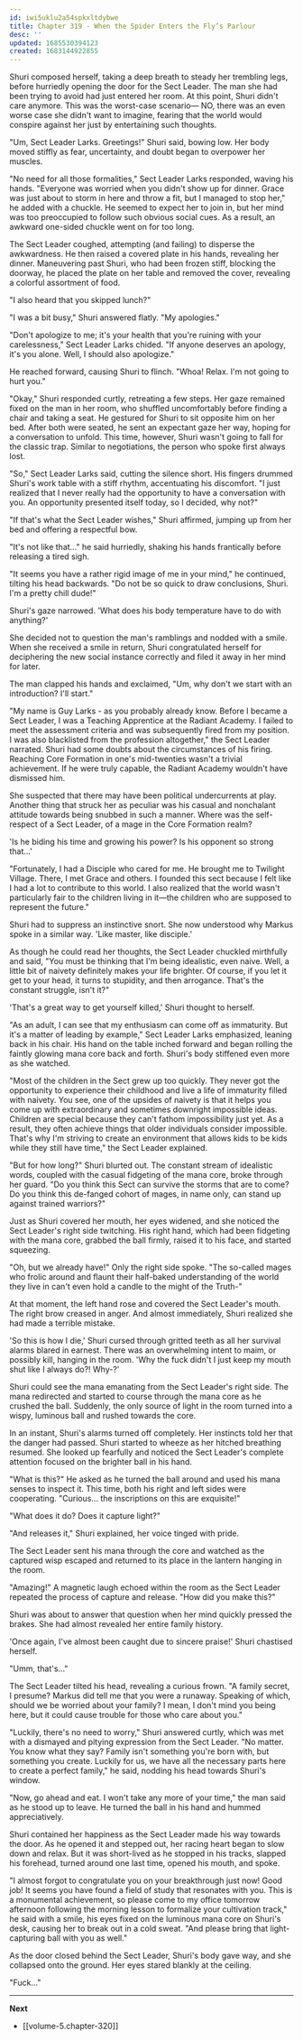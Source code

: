 ```yaml
---
id: iwi5uklu2a54spkxltdybwe
title: Chapter 319 - When the Spider Enters the Fly’s Parlour
desc: ''
updated: 1685530394123
created: 1683144922855
---
```


Shuri composed herself, taking a deep breath to steady her trembling legs, before hurriedly opening the door for the Sect Leader. The man she had been trying to avoid had just entered her room. At this point, Shuri didn't care anymore. This was the worst-case scenario— NO, there was an even worse case she didn't want to imagine, fearing that the world would conspire against her just by entertaining such thoughts.

"Um, Sect Leader Larks. Greetings!" Shuri said, bowing low. Her body moved stiffly as fear, uncertainty, and doubt began to overpower her muscles.

"No need for all those formalities," Sect Leader Larks responded, waving his hands. "Everyone was worried when you didn't show up for dinner. Grace was just about to storm in here and throw a fit, but I managed to stop her," he added with a chuckle. He seemed to expect her to join in, but her mind was too preoccupied to follow such obvious social cues. As a result, an awkward one-sided chuckle went on for too long.

The Sect Leader coughed, attempting (and failing) to disperse the awkwardness. He then raised a covered plate in his hands, revealing her dinner. Maneuvering past Shuri, who had been frozen stiff, blocking the doorway, he placed the plate on her table and removed the cover, revealing a colorful assortment of food.

"I also heard that you skipped lunch?"

"I was a bit busy," Shuri answered flatly. "My apologies."

"Don't apologize to me; it's your health that you're ruining with your carelessness," Sect Leader Larks chided. "If anyone deserves an apology, it's you alone. Well, I should also apologize."

He reached forward, causing Shuri to flinch. "Whoa! Relax. I'm not going to hurt you."

"Okay," Shuri responded curtly, retreating a few steps. Her gaze remained fixed on the man in her room, who shuffled uncomfortably before finding a chair and taking a seat. He gestured for Shuri to sit opposite him on her bed. After both were seated, he sent an expectant gaze her way, hoping for a conversation to unfold. This time, however, Shuri wasn't going to fall for the classic trap. Similar to negotiations, the person who spoke first always lost.

"So," Sect Leader Larks said, cutting the silence short. His fingers drummed Shuri's work table with a stiff rhythm, accentuating his discomfort. "I just realized that I never really had the opportunity to have a conversation with you. An opportunity presented itself today, so I decided, why not?"

"If that's what the Sect Leader wishes," Shuri affirmed, jumping up from her bed and offering a respectful bow.

"It's not like that..." he said hurriedly, shaking his hands frantically before releasing a tired sigh.

"It seems you have a rather rigid image of me in your mind," he continued, tilting his head backwards. "Do not be so quick to draw conclusions, Shuri. I'm a pretty chill dude!"

Shuri's gaze narrowed. 'What does his body temperature have to do with anything?'

She decided not to question the man's ramblings and nodded with a smile. When she received a smile in return, Shuri congratulated herself for deciphering the new social instance correctly and filed it away in her mind for later.

The man clapped his hands and exclaimed, "Um, why don't we start with an introduction? I'll start."

"My name is Guy Larks - as you probably already know. Before I became a Sect Leader, I was a Teaching Apprentice at the Radiant Academy. I failed to meet the assessment criteria and was subsequently fired from my position. I was also blacklisted from the profession altogether," the Sect Leader narrated. Shuri had some doubts about the circumstances of his firing. Reaching Core Formation in one's mid-twenties wasn't a trivial achievement. If he were truly capable, the Radiant Academy wouldn't have dismissed him.

She suspected that there may have been political undercurrents at play. Another thing that struck her as peculiar was his casual and nonchalant attitude towards being snubbed in such a manner. Where was the self-respect of a Sect Leader, of a mage in the Core Formation realm?

'Is he biding his time and growing his power? Is his opponent so strong that...'

"Fortunately, I had a Disciple who cared for me. He brought me to Twilight Village. There, I met Grace and others. I founded this sect because I felt like I had a lot to contribute to this world. I also realized that the world wasn't particularly fair to the children living in it—the children who are supposed to represent the future."

Shuri had to suppress an instinctive snort. She now understood why Markus spoke in a similar way. 'Like master, like disciple.'

As though he could read her thoughts, the Sect Leader chuckled mirthfully and said, "You must be thinking that I'm being idealistic, even naive. Well, a little bit of naivety definitely makes your life brighter. Of course, if you let it get to your head, it turns to stupidity, and then arrogance. That's the constant struggle, isn't it?"

'That's a great way to get yourself killed,' Shuri thought to herself.

"As an adult, I can see that my enthusiasm can come off as immaturity. But it's a matter of leading by example," Sect Leader Larks emphasized, leaning back in his chair. His hand on the table inched forward and began rolling the faintly glowing mana core back and forth. Shuri's body stiffened even more as she watched.

"Most of the children in the Sect grew up too quickly. They never got the opportunity to experience their childhood and live a life of immaturity filled with naivety. You see, one of the upsides of naivety is that it helps you come up with extraordinary and sometimes downright impossible ideas. Children are special because they can't fathom impossibility just yet. As a result, they often achieve things that older individuals consider impossible. That's why I'm striving to create an environment that allows kids to be kids while they still have time," the Sect Leader explained.

"But for how long?" Shuri blurted out. The constant stream of idealistic words, coupled with the casual fidgeting of the mana core, broke through her guard. "Do you think this Sect can survive the storms that are to come? Do you think this de-fanged cohort of mages, in name only, can stand up against trained warriors?"

Just as Shuri covered her mouth, her eyes widened, and she noticed the Sect Leader's right side twitching. His right hand, which had been fidgeting with the mana core, grabbed the ball firmly, raised it to his face, and started squeezing.

"Oh, but we already have!" Only the right side spoke. "The so-called mages who frolic around and flaunt their half-baked understanding of the world they live in can't even hold a candle to the might of the Truth-"

At that moment, the left hand rose and covered the Sect Leader's mouth. The right brow creased in anger. And almost immediately, Shuri realized she had made a terrible mistake.

'So this is how I die,' Shuri cursed through gritted teeth as all her survival alarms blared in earnest. There was an overwhelming intent to maim, or possibly kill, hanging in the room. 'Why the fuck didn't I just keep my mouth shut like I always do?! Why-?'

Shuri could see the mana emanating from the Sect Leader's right side. The mana redirected and started to course through the mana core as he crushed the ball. Suddenly, the only source of light in the room turned into a wispy, luminous ball and rushed towards the core.

In an instant, Shuri's alarms turned off completely. Her instincts told her that the danger had passed. Shuri started to wheeze as her hitched breathing resumed. She looked up fearfully and noticed the Sect Leader's complete attention focused on the brighter ball in his hand.

"What is this?" He asked as he turned the ball around and used his mana senses to inspect it. This time, both his right and left sides were cooperating. "Curious... the inscriptions on this are exquisite!"

"What does it do? Does it capture light?"

"And releases it," Shuri explained, her voice tinged with pride.

The Sect Leader sent his mana through the core and watched as the captured wisp escaped and returned to its place in the lantern hanging in the room.

"Amazing!" A magnetic laugh echoed within the room as the Sect Leader repeated the process of capture and release. "How did you make this?"

Shuri was about to answer that question when her mind quickly pressed the brakes. She had almost revealed her entire family history.

'Once again, I've almost been caught due to sincere praise!' Shuri chastised herself.

"Umm, that's..."

The Sect Leader tilted his head, revealing a curious frown. "A family secret, I presume? Markus did tell me that you were a runaway. Speaking of which, should we be worried about your family? I mean, I don't mind you being here, but it could cause trouble for those who care about you."

"Luckily, there's no need to worry," Shuri answered curtly, which was met with a dismayed and pitying expression from the Sect Leader. "No matter. You know what they say? Family isn't something you're born with, but something you create. Luckily for us, we have all the necessary parts here to create a perfect family," he said, nodding his head towards Shuri's window.

"Now, go ahead and eat. I won't take any more of your time," the man said as he stood up to leave. He turned the ball in his hand and hummed appreciatively.

Shuri contained her happiness as the Sect Leader made his way towards the door. As he opened it and stepped out, her racing heart began to slow down and relax. But it was short-lived as he stopped in his tracks, slapped his forehead, turned around one last time, opened his mouth, and spoke.

"I almost forgot to congratulate you on your breakthrough just now! Good job! It seems you have found a field of study that resonates with you. This is a monumental achievement, so please come to my office tomorrow afternoon following the morning lesson to formalize your cultivation track," he said with a smile, his eyes fixed on the luminous mana core on Shuri's desk, causing her to break out in a cold sweat. "And please bring that light-capturing ball with you as well."

As the door closed behind the Sect Leader, Shuri's body gave way, and she collapsed onto the ground. Her eyes stared blankly at the ceiling.

"Fuck..."

____

**Next**
* [[volume-5.chapter-320]]